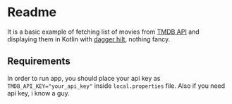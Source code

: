 # Readme
It is a basic example of fetching list of movies from [TMDB API](https://www.themoviedb.org/) 
and displaying them in Kotlin with [dagger hilt](https://dagger.dev/hilt/), nothing fancy.

## Requirements
In order to run app, you should place your api key as `TMDB_API_KEY="your_api_key"` inside `local.properties` file.
Also if you need api key, i know a guy.